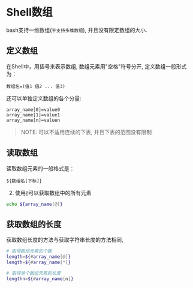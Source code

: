 # Shell数组
bash支持一维数组(`不支持多维数组`), 并且没有限定数组的大小.

## 定义数组
在Shell中，用括号来表示数组, 数组元素用"空格"符号分开, 定义数组一般形式为：
```
数组名=(值1 值2 ... 值3)
```

还可以单独定义数组的各个分量:
```
array_name[0]=value0
array_name[1]=value1
array_name[n]=valuen
```

> NOTE: 可以不适用连续的下表, 并且下表的范围没有限制

## 读取数组
读取数组元素的一般格式是：
```
${数组名[下标]}
```

2. 使用`@`可以获取数组中的所有元素
```sh
echo ${array_name[@]}
```

## 获取数组的长度
获取数组长度的方法与获取字符串长度的方法相同,
```sh
# 取得数组元素的个数
length=${#array_name[@]}
length=${#array_name[*]}

# 取得单个数组元素的长度
lengthn=${#array_name[n]}
```
